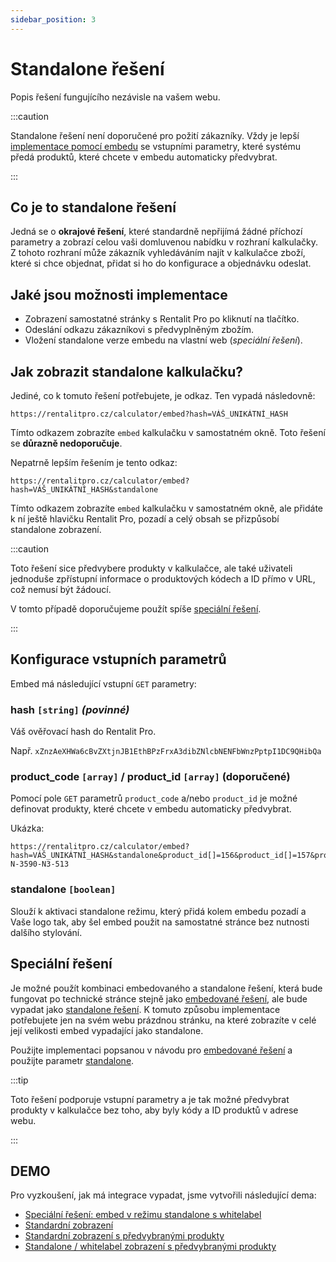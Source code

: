 ```yaml
---
sidebar_position: 3
---
```


# Standalone řešení

Popis řešení fungujícího nezávisle na vašem webu.

:::caution

Standalone řešení není doporučené pro požití zákazníky. Vždy je lepší [implementace pomocí embedu](embedovane-reseni) se vstupními parametry, které systému předá produktů, které chcete v embedu automaticky předvybrat.

:::

## Co je to standalone řešení

Jedná se o **okrajové řešení**, které standardně nepřijímá žádné příchozí parametry a zobrazí celou vaši domluvenou nabídku v rozhraní kalkulačky. Z tohoto rozhraní může zákazník vyhledáváním najít v kalkulačce zboží, které si chce objednat, přidat si ho do konfigurace a objednávku odeslat.

## Jaké jsou možnosti implementace

- Zobrazení samostatné stránky s Rentalit Pro po kliknutí na tlačítko.
- Odeslání odkazu zákazníkovi s předvyplněným zbožím.
- Vložení standalone verze embedu na vlastní web (_speciální řešení_).

## Jak zobrazit standalone kalkulačku?

Jediné, co k tomuto řešení potřebujete, je odkaz. Ten vypadá následovně:

```
https://rentalitpro.cz/calculator/embed?hash=VÁŠ_UNIKÁTNÍ_HASH
```

Tímto odkazem zobrazíte `embed` kalkulačku v samostatném okně. Toto řešení se **důrazně nedoporučuje**.

Nepatrně lepším řešením je tento odkaz:

```
https://rentalitpro.cz/calculator/embed?hash=VÁŠ_UNIKÁTNÍ_HASH&standalone
```

Tímto odkazem zobrazíte `embed` kalkulačku v samostatném okně, ale přidáte k ní ještě hlavičku Rentalit Pro, pozadí a celý obsah se přizpůsobí standalone zobrazení.

:::caution

Toto řešení sice předvybere produkty v kalkulačce, ale také uživateli jednoduše zpřístupní informace o produktových kódech a ID přímo v URL, což nemusí být žádoucí.

V tomto případě doporučujeme použít spíše [speciální řešení](#speciální-řešení).

:::

## Konfigurace vstupních parametrů

Embed má následující vstupní `GET` parametry:

### hash `[string]` _(povinné)_

Váš ověřovací hash do Rentalit Pro.

Např. `xZnzAeXHWa6cBvZXtjnJB1EthBPzFrxA3dibZNlcbNENFbWnzPptpI1DC9QHibQa`

### product_code `[array]` / product_id `[array]` (doporučené)

Pomocí pole `GET` parametrů `product_code` a/nebo `product_id` je možné definovat produkty, které chcete v embedu automaticky předvybrat.

Ukázka:

```
https://rentalitpro.cz/calculator/embed?hash=VÁŠ_UNIKÁTNÍ_HASH&standalone&product_id[]=156&product_id[]=157&product_id[]=55&product_id[]=252&product_code[]=D-N-3590-N3-513
```

### standalone `[boolean]`

Slouží k aktivaci standalone režimu, který přidá kolem embedu pozadí a Vaše logo tak, aby šel embed použit na samostatné stránce bez nutnosti dalšího stylování.

## Speciální řešení

Je možné použít kombinaci embedovaného a standalone řešení, která bude fungovat po technické stránce stejně jako [embedované řešení](embedovane-reseni), ale bude vypadat jako [standalone řešení](embedovane-reseni#standalone-boolean). K tomuto způsobu implementace potřebujete jen na svém webu prázdnou stránku, na které zobrazíte v celé její velikosti embed vypadající jako standalone.

Použijte implementaci popsanou v návodu pro [embedované řešení](embedovane-reseni) a použijte parametr [standalone](embedovane-reseni#standalone-boolean).

:::tip

Toto řešení podporuje vstupní parametry a je tak možné předvybrat produkty v kalkulačce bez toho, aby byly kódy a ID produktů v adrese webu.

:::

## DEMO

Pro vyzkoušení, jak má integrace vypadat, jsme vytvořili následující dema:

- [Speciální řešení: embed v režimu standalone s whitelabel](https://codepen.io/matousjanda/pen/LYyoKEK?editors=1010)
- [Standardní zobrazení](https://stage.rentalitpro.cz/calculator/embed?hash=xZnzAeXHWa6cBvZXtjnJB1EthBPzFrxA3dibZNlcbNENFbWnzPptpI1DC9QHibQa)
- [Standardní zobrazení s předvybranými produkty](https://stage.rentalitpro.cz/calculator/embed?hash=xZnzAeXHWa6cBvZXtjnJB1EthBPzFrxA3dibZNlcbNENFbWnzPptpI1DC9QHibQa&product_id[]=156&product_id[]=157&product_id[]=55&product_id[]=252&product_code[]=D-N-3590-N3-513)
- [Standalone / whitelabel zobrazení s předvybranými produkty](https://stage.rentalitpro.cz/calculator/embed?hash=xZnzAeXHWa6cBvZXtjnJB1EthBPzFrxA3dibZNlcbNENFbWnzPptpI1DC9QHibQa&product_id[]=156&product_id[]=157&product_id[]=55&product_id[]=252&product_code[]=D-N-3590-N3-513&standalone)
